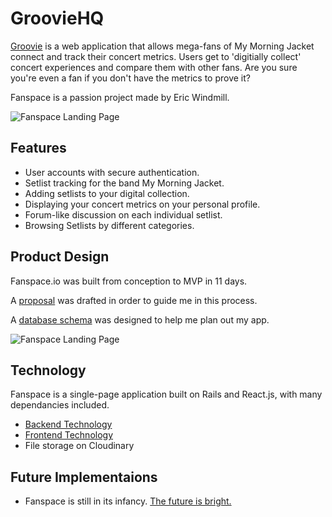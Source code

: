 # GroovieHQ

[Groovie](https://fanspaceapp.herokuapp.com/#/) is a web application that allows mega-fans of My Morning Jacket connect and track their concert metrics. Users get to 'digitially collect' concert experiences and compare them with other fans. Are you sure you're even a fan if you don't have the metrics to prove it?

Fanspace is a passion project made by Eric Windmill.

![Fanspace Landing Page](http://res.cloudinary.com/ericwindmill/image/upload/v1495766834/screen_shots/Screen_Shot_2017-05-25_at_6.56.48_PM.png "Landing Page")


## Features

* User accounts with secure authentication.
* Setlist tracking for the band My Morning Jacket.
* Adding setlists to your digital collection.
* Displaying your concert metrics on your personal profile.
* Forum-like discussion on each individual setlist.
* Browsing Setlists by different categories.

## Product Design
Fanspace.io was built from conception to MVP in 11 days.

A [proposal](https://github.com/ericwindmill/fanspace/blob/master/docs/proposal.md) was drafted in order to guide me in this process.

A [database schema](https://github.com/ericwindmill/fanspace/blob/master/docs/schema.md) was designed to help me plan out my app.

![Fanspace Landing Page](http://res.cloudinary.com/ericwindmill/image/upload/v1495766836/screen_shots/Screen_Shot_2017-05-25_at_7.00.56_PM.png "Landing Page")


## Technology

Fanspace is a single-page application built on Rails and React.js, with many dependancies included.

* [Backend Technology](https://github.com/ericwindmill/fanspace/blob/master/docs/backend.md)
* [Frontend Technology](https://github.com/ericwindmill/fanspace/blob/master/docs/frontend.md)
* File storage on Cloudinary

## Future Implementaions

* Fanspace is still in its infancy. [The future is bright.](https://github.com/ericwindmill/fanspace/blob/master/docs/future.md) 


